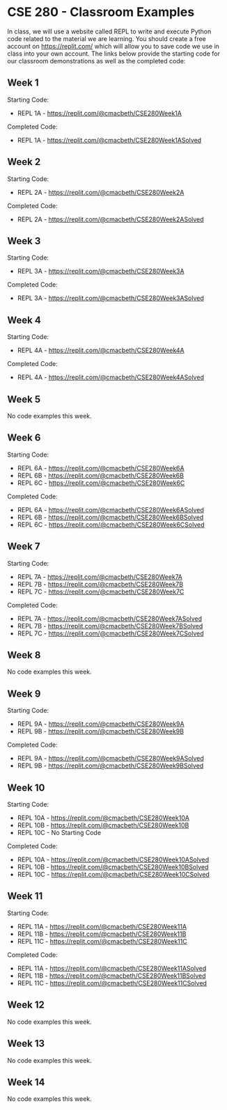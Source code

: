 # CSE 280 - Classroom Examples

In class, we will use a website called REPL to write and execute Python code related to the material we are learning.  You should create a free account on https://replit.com/ which will allow you to save code we use in class into your own account.  The links below provide the starting code for our classroom demonstrations as well as the completed code:

## Week 1

Starting Code:

* REPL 1A - https://replit.com/@cmacbeth/CSE280Week1A

Completed Code:

* REPL 1A - https://replit.com/@cmacbeth/CSE280Week1ASolved

## Week 2

Starting Code:

* REPL 2A - https://replit.com/@cmacbeth/CSE280Week2A

Completed Code:

* REPL 2A - https://replit.com/@cmacbeth/CSE280Week2ASolved

## Week 3

Starting Code:

* REPL 3A - https://replit.com/@cmacbeth/CSE280Week3A

Completed Code:

* REPL 3A - https://replit.com/@cmacbeth/CSE280Week3ASolved

## Week 4

Starting Code:

* REPL 4A - https://replit.com/@cmacbeth/CSE280Week4A

Completed Code:

* REPL 4A - https://replit.com/@cmacbeth/CSE280Week4ASolved

## Week 5

No code examples this week.

## Week 6

Starting Code:

* REPL 6A - https://replit.com/@cmacbeth/CSE280Week6A
* REPL 6B - https://replit.com/@cmacbeth/CSE280Week6B
* REPL 6C - https://replit.com/@cmacbeth/CSE280Week6C

Completed Code:

* REPL 6A - https://replit.com/@cmacbeth/CSE280Week6ASolved
* REPL 6B - https://replit.com/@cmacbeth/CSE280Week6BSolved
* REPL 6C - https://replit.com/@cmacbeth/CSE280Week6CSolved

## Week 7

Starting Code:

* REPL 7A - https://replit.com/@cmacbeth/CSE280Week7A
* REPL 7B - https://replit.com/@cmacbeth/CSE280Week7B
* REPL 7C - https://replit.com/@cmacbeth/CSE280Week7C

Completed Code:

* REPL 7A - https://replit.com/@cmacbeth/CSE280Week7ASolved
* REPL 7B - https://replit.com/@cmacbeth/CSE280Week7BSolved
* REPL 7C - https://replit.com/@cmacbeth/CSE280Week7CSolved

## Week 8

No code examples this week.

## Week 9

Starting Code:

* REPL 9A - https://replit.com/@cmacbeth/CSE280Week9A
* REPL 9B - https://replit.com/@cmacbeth/CSE280Week9B

Completed Code:

* REPL 9A - https://replit.com/@cmacbeth/CSE280Week9ASolved
* REPL 9B - https://replit.com/@cmacbeth/CSE280Week9BSolved

## Week 10

Starting Code:

* REPL 10A - https://replit.com/@cmacbeth/CSE280Week10A
* REPL 10B - https://replit.com/@cmacbeth/CSE280Week10B
* REPL 10C - No Starting Code

Completed Code:

* REPL 10A - https://replit.com/@cmacbeth/CSE280Week10ASolved
* REPL 10B - https://replit.com/@cmacbeth/CSE280Week10BSolved
* REPL 10C - https://replit.com/@cmacbeth/CSE280Week10CSolved

## Week 11

Starting Code:

* REPL 11A - https://replit.com/@cmacbeth/CSE280Week11A
* REPL 11B - https://replit.com/@cmacbeth/CSE280Week11B
* REPL 11C - https://replit.com/@cmacbeth/CSE280Week11C

Completed Code:

* REPL 11A - https://replit.com/@cmacbeth/CSE280Week11ASolved
* REPL 11B - https://replit.com/@cmacbeth/CSE280Week11BSolved
* REPL 11C - https://replit.com/@cmacbeth/CSE280Week11CSolved

## Week 12

No code examples this week.

## Week 13

No code examples this week.

## Week 14

No code examples this week.